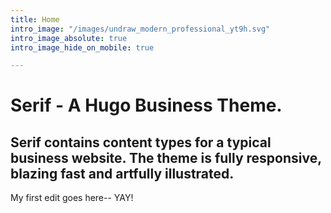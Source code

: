 ```yaml
---
title: Home
intro_image: "/images/undraw_modern_professional_yt9h.svg"
intro_image_absolute: true
intro_image_hide_on_mobile: true

---
```

# Serif - A Hugo Business Theme.

## Serif contains content types for a typical business website. The theme is fully responsive, blazing fast and artfully illustrated.

My first edit goes here-- YAY!